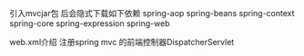 引入mvcjar包 后会隐式下载如下依赖
spring-aop
spring-beans
spring-context
spring-core
spring-expression
spring-web


web.xml介绍
注册spring mvc 的前端控制器DispatcherServlet
